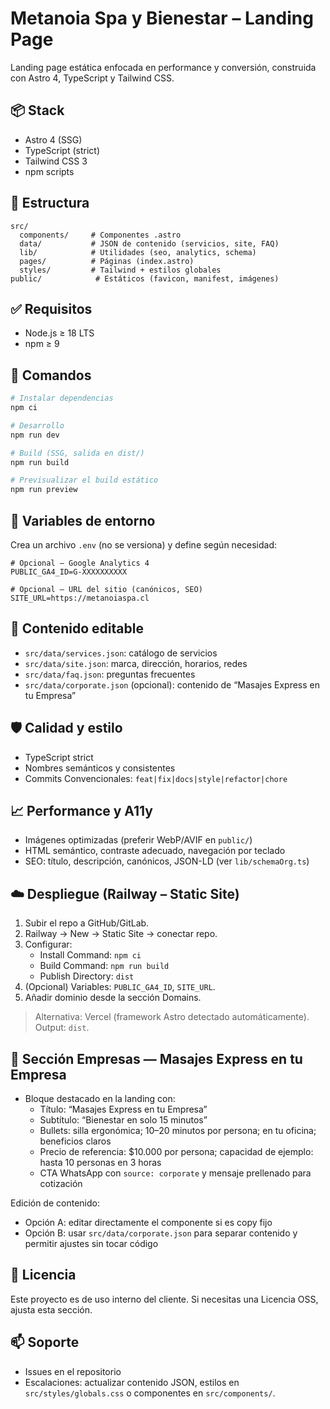 # Metanoia Spa y Bienestar – Landing Page

Landing page estática enfocada en performance y conversión, construida con Astro 4, TypeScript y Tailwind CSS.

## 📦 Stack
- Astro 4 (SSG)
- TypeScript (strict)
- Tailwind CSS 3
- npm scripts

## 📁 Estructura
```
src/
  components/     # Componentes .astro
  data/           # JSON de contenido (servicios, site, FAQ)
  lib/            # Utilidades (seo, analytics, schema)
  pages/          # Páginas (index.astro)
  styles/         # Tailwind + estilos globales
public/            # Estáticos (favicon, manifest, imágenes)
```

## ✅ Requisitos
- Node.js ≥ 18 LTS
- npm ≥ 9

## 🚀 Comandos
```bash
# Instalar dependencias
npm ci

# Desarrollo
npm run dev

# Build (SSG, salida en dist/)
npm run build

# Previsualizar el build estático
npm run preview
```

## 🔧 Variables de entorno
Crea un archivo `.env` (no se versiona) y define según necesidad:
```
# Opcional – Google Analytics 4
PUBLIC_GA4_ID=G-XXXXXXXXXX

# Opcional – URL del sitio (canónicos, SEO)
SITE_URL=https://metanoiaspa.cl
```

## 🧩 Contenido editable
- `src/data/services.json`: catálogo de servicios
- `src/data/site.json`: marca, dirección, horarios, redes
- `src/data/faq.json`: preguntas frecuentes
 - `src/data/corporate.json` (opcional): contenido de “Masajes Express en tu Empresa”

## 🛡️ Calidad y estilo
- TypeScript strict
- Nombres semánticos y consistentes
- Commits Convencionales: `feat|fix|docs|style|refactor|chore`

## 📈 Performance y A11y
- Imágenes optimizadas (preferir WebP/AVIF en `public/`)
- HTML semántico, contraste adecuado, navegación por teclado
- SEO: título, descripción, canónicos, JSON-LD (ver `lib/schemaOrg.ts`)

## ☁️ Despliegue (Railway – Static Site)
1. Subir el repo a GitHub/GitLab.
2. Railway → New → Static Site → conectar repo.
3. Configurar:
   - Install Command: `npm ci`
   - Build Command: `npm run build`
   - Publish Directory: `dist`
4. (Opcional) Variables: `PUBLIC_GA4_ID`, `SITE_URL`.
5. Añadir dominio desde la sección Domains.

> Alternativa: Vercel (framework Astro detectado automáticamente). Output: `dist`.

## 🧱 Sección Empresas — Masajes Express en tu Empresa
- Bloque destacado en la landing con:
  - Título: “Masajes Express en tu Empresa”
  - Subtítulo: “Bienestar en solo 15 minutos”
  - Bullets: silla ergonómica; 10–20 minutos por persona; en tu oficina; beneficios claros
  - Precio de referencia: $10.000 por persona; capacidad de ejemplo: hasta 10 personas en 3 horas
  - CTA WhatsApp con `source: corporate` y mensaje prellenado para cotización

Edición de contenido:
- Opción A: editar directamente el componente si es copy fijo
- Opción B: usar `src/data/corporate.json` para separar contenido y permitir ajustes sin tocar código

## 🔐 Licencia
Este proyecto es de uso interno del cliente. Si necesitas una Licencia OSS, ajusta esta sección.

## 📫 Soporte
- Issues en el repositorio
- Escalaciones: actualizar contenido JSON, estilos en `src/styles/globals.css` o componentes en `src/components/`.
